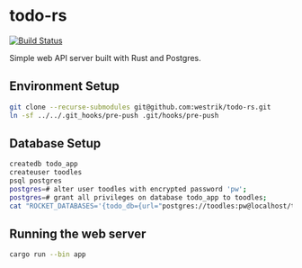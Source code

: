 # todo-rs
[![Build Status](https://dev.azure.com/m0493/todo-rs/_apis/build/status/westrik.todo-rs?branchName=master)](https://dev.azure.com/m0493/todo-rs/_build/latest?definitionId=2&branchName=master)

Simple web API server built with Rust and Postgres.

## Environment Setup

```sh
git clone --recurse-submodules git@github.com:westrik/todo-rs.git
ln -sf ../../.git_hooks/pre-push .git/hooks/pre-push
```

## Database Setup

```sh
createdb todo_app
createuser toodles
psql postgres
postgres=# alter user toodles with encrypted password 'pw';
postgres=# grant all privileges on database todo_app to toodles;
cat "ROCKET_DATABASES='{todo_db={url="postgres://toodles:pw@localhost/todo_app"}}'" > .env

```

## Running the web server

```sh
cargo run --bin app
```
